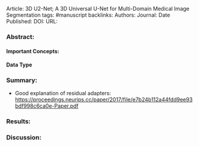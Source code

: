 Article: 3D U2-Net; A 3D Universal U-Net for Multi-Domain Medical Image Segmentation
tags: #manuscript 
backlinks:
Authors: 
Journal: 
Date Published: 
DOI: 
URL: 

### Abstract:



#### Important Concepts:



#### Data Type


### Summary:
- Good explanation of residual adapters: https://proceedings.neurips.cc/paper/2017/file/e7b24b112a44fdd9ee93bdf998c6ca0e-Paper.pdf


### Results:



### Discussion:
